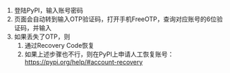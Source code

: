 1. 登陆PyPI，输入账号密码
2. 页面会自动转到输入OTP验证码，打开手机FreeOTP，查询对应账号的6位验证码，并输入
3. 如果丢失了OTP，则
   1. 通过Recovery Code恢复
   2. 如果上述步骤也不行，则在PyPI上申请人工恢复账号：https://pypi.org/help/#account-recovery
